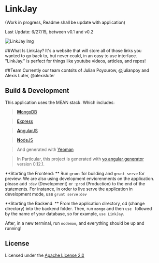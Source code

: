# LinkJay

(Work in progress, Readme shall be update with application)

Last Update: 6/27/15, between v0.1 and v0.2

![LinkJay Img](https://files.aaronthedev.com/$/jrkhv)

##What Is LinkJay?
It's a website that will store all of those links you wanted to go back to, but never could, in an easy to use interface. "LinkJay." is perfect for things like youtube videos, articles, and repos!

##Team
Currently our team contsits of Julian Poyourow, @julianpoy and Alexis Luter, @alexisluter

## Build & Development

This application uses the MEAN stack. Which includes:

>  [**M**ongoDB](https://www.mongodb.org/)

>  [**E**xpress](http://expressjs.com/)

>  [**A**ngularJS](https://angularjs.org/)

>  [**N**odeJS](https://nodejs.org/en/)

>  And generated with [Yeoman](http://yeoman.io/)

>  In Particular, this project is generated with [yo angular generator](https://github.com/yeoman/generator-angular)
version 0.12.1.

**Starting the Frontend: **
Run `grunt` for building and `grunt serve` for preview. We are also using  development enviorenments on the application. please add `:dev` (Development) or `:prod` (Production) to the end of the statements. For instance, in order to live serve the application in development mode, use `grunt serve:dev`

**Starting the Backend: **
From the application directory, cd (change directory) into the backend folder. Then, run `mongo` and then `use ` followed by the name of your database, so for example, `use LinkJay`.

After, in a new terminal, run `nodemon`, and everything should be up and running!

## License

Licensed under the [Apache License 2.0](http://choosealicense.com/licenses/apache-2.0/)
